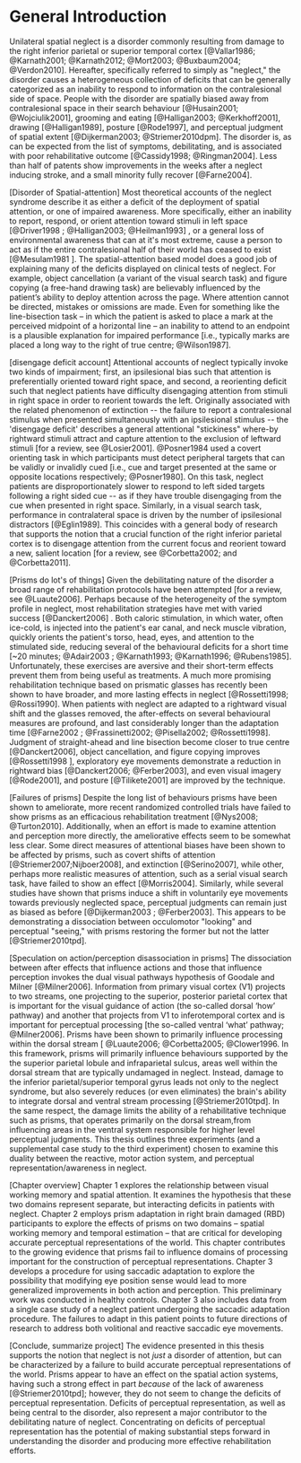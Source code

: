 General Introduction 
======================


Unilateral spatial neglect is a disorder commonly resulting from
damage to the right inferior parietal or superior temporal cortex
[@Vallar1986; @Karnath2001; @Karnath2012; @Mort2003; @Buxbaum2004;
@Verdon2010].  Hereafter, specifically referred to simply as
"neglect," the disorder causes a heterogeneous collection of
deficits that can be generally categorized as an inability to
respond to information on the contralesional side of space. People
with the disorder are spatially biased away from contralesional
space in their search behaviour [@Husain2001; @Wojciulik2001],
grooming and eating [@Halligan2003; @Kerkhoff2001], drawing
[@Halligan1989], posture [@Rode1997], and perceptual judgment of
spatial extent [@Dijkerman2003; @Striemer2010dpm].  The disorder
is, as can be expected from the list of symptoms, debilitating,
and is associated with poor rehabilitative outcome [@Cassidy1998;
@Ringman2004].  Less than half of patents show improvements in the
weeks after a neglect inducing stroke, and a small minority fully
recover [@Farne2004].

[Disorder of Spatial-attention] Most theoretical accounts of the
neglect syndrome describe it as either a deficit of the deployment
of spatial attention, or one of impaired awareness. More
specifically, either an inability to report, respond, or orient
attention toward stimuli in left space [@Driver1998 ;
@Halligan2003; @Heilman1993] , or a general loss of environmental
awareness that can at it's most extreme, cause a person to act as
if the entire contralesional half of their world has ceased to
exist [@Mesulam1981 ]. The spatial-attention based model does a
good job of explaining many of the deficits displayed on clinical
tests of neglect. For example, object cancellation (a variant of
the visual search task) and figure copying (a free-hand drawing
task) are believably influenced by the patient’s ability to deploy
attention across the page. Where attention cannot be directed,
mistakes or omissions are made. Even for something like the
line-bisection task – in which the patient is asked to place a
mark at the perceived midpoint of a horizontal line – an inability
to attend to an endpoint is a plausible explanation for impaired
performance [i.e., typically marks are placed a long way to the
right of true centre; @Wilson1987].

[disengage deficit account] Attentional accounts of neglect
typically invoke two kinds of impairment; first, an ipsilesional
bias such that attention is preferentially oriented toward right
space, and second, a reorienting deficit such that neglect
patients have difficulty disengaging attention from stimuli in
right space in order to reorient towards the left. Originally
associated with the related phenomenon of extinction -- the
failure to report a contralesional stimulus when presented
simultaneously with an ipsilesional stimulus -- the 'disengage
deficit' describes a general attentional "stickiness" where-by
rightward stimuli attract and capture attention to the exclusion
of leftward stimuli [for a review, see @Losier2001].  @Posner1984
used a covert orienting task in which participants must detect
peripheral targets that can be validly or invalidly cued [i.e.,
cue and target presented at the same or opposite locations
respectively; @Posner1980]. On this task, neglect patients are
disproportionately slower to respond to left sided targets
following a right sided cue -- as if they have trouble disengaging
from the cue when presented in right space.  Similarly, in a
visual search task, performance in contralateral space is driven
by the number of ipsilesional distractors [@Eglin1989]. This
coincides with a general body of research that supports the notion
that a crucial function of the right inferior parietal cortex is
to disengage attention from the current focus and reorient toward
a new, salient location [for a review, see @Corbetta2002; and
@Corbetta2011].

[Prisms do lot's of things] Given the debilitating nature of the
disorder a broad range of rehabilitation protocols have been
attempted [for a review, see @Luaute2006]. Perhaps because of the
heterogeneity of the symptom profile in neglect, most
rehabilitation strategies have met with varied success
[@Danckert2006] . Both caloric stimulation, in which water, often
ice-cold, is injected into the patient's ear canal, and neck
muscle vibration, quickly orients the patient's torso, head, eyes,
and attention to the stimulated side, reducing several of the
behavioural deficits for a short time [~20 minutes; @Adair2003 ;
@Karnath1993; @Karnath1996; @Rubens1985].  Unfortunately, these
exercises are aversive and their short-term effects prevent them
from being useful as treatments. A much more promising
rehabilitation technique based on prismatic glasses has recently
been shown to have broader, and more lasting effects in neglect
[@Rossetti1998; @Rossi1990]. When patients with neglect are
adapted to a rightward visual shift and the glasses removed, the
after-effects on several behavioural measures are profound, and
last considerably longer than the adaptation time [@Farne2002 ;
@Frassinetti2002; @Pisella2002; @Rossetti1998].  Judgment of
straight-ahead and line bisection become closer to true centre
[@Danckert2006], object cancellation, and figure copying improves
[@Rossetti1998 ], exploratory eye movements demonstrate a
reduction in rightward bias [@Danckert2006; @Ferber2003], and even
visual imagery [@Rode2001], and posture [@Tilikete2001] are
improved by the technique.

[Failures of prisms] Despite the long list of behaviours prisms
have been shown to ameliorate, more recent randomized controlled
trials have failed to show prisms as an efficacious rehabilitation
treatment [@Nys2008; @Turton2010]. Additionally, when an effort is
made to examine attention and perception more directly, the
ameliorative effects seem to be somewhat less clear. Some direct
measures of attentional biases have been shown to be affected by
prisms, such as covert shifts of attention
[@Striemer2007;Nijboer2008], and extinction [@Serino2007], while
other, perhaps more realistic measures of attention, such as a
serial visual search task, have failed to show an effect
[@Morris2004]. Similarly, while several studies have shown that
prisms induce a shift in voluntarily eye movements towards
previously neglected space, perceptual judgments can remain just
as biased as before [@Dijkerman2003 ; @Ferber2003]. This appears to
be demonstrating a dissociation between occulomotor "looking" and
perceptual "seeing," with prisms restoring the former but not the
latter [@Striemer2010tpd].

[Speculation on action/perception disassociation in prisms] The
dissociation between after effects that influence actions and
those that influence perception invokes the dual visual pathways
hypothesis of Goodale and Milner [@Milner2006]. Information
from primary visual cortex (V1) projects to two streams, one
projecting to the superior, posterior parietal cortex that is
important for the visual guidance of action (the so-called dorsal
‘how’ pathway) and another that projects from V1 to inferotemporal
cortex and is important for perceptual processing [the so-called
ventral ‘what’ pathway; @Milner2006]. Prisms have been shown to
primarily influence processing within the dorsal stream [
@Luaute2006; @Corbetta2005; @Clower1996.  In this framework,
prisms will primarily influence behaviours supported by the the
superior parietal lobule and infraparietal sulcus, areas well
within the dorsal stream that are typically undamaged in neglect.
Instead, damage to the inferior parietal/superior temporal gyrus
leads not only to the neglect syndrome, but also severely reduces
(or even eliminates) the brain's ability to integrate dorsal and
ventral stream processing [@Striemer2010tpd]. In the same respect,
the damage limits the ability of a rehabilitative technique such
as prisms, that operates primarily on the dorsal stream,from
influencing areas in the ventral system responsible for higher
level perceptual judgments. This thesis outlines three experiments
(and a supplemental case study to the third experiment) chosen to
examine this duality between the reactive, motor action system,
and perceptual representation/awareness in neglect.

[Chapter overview] Chapter 1 explores the relationship between
visual working memory and spatial attention. It examines the
hypothesis that these two domains represent separate, but
interacting deficits in patients with neglect. Chapter 2 employs
prism adaptation in right brain damaged (RBD) participants to
explore the effects of prisms on two domains – spatial working
memory and temporal estimation – that are critical for developing
accurate perceptual representations of the world. This chapter
contributes to the growing evidence that prisms fail to influence
domains of processing important for the construction of perceptual
representations. Chapter 3 develops a procedure for using saccadic
adaptation to explore the possibility that modifying eye position
sense would lead to more generalized improvements in both action
and perception. This preliminary work was conducted in healthy
controls. Chapter 3 also includes data from a single case study of
a neglect patient undergoing the saccadic adaptation procedure.
The failures to adapt in this patient points to future directions
of research to address both volitional and reactive saccadic eye
movements.

[Conclude, summarize project] The evidence presented in this
thesis supports the notion that neglect is not *just* a disorder
of attention, but can be characterized by a failure to build
accurate perceptual representations of the world. Prisms appear to
have an effect on the spatial action systems, having such a strong
effect in part *because* of the lack of awareness
[@Striemer2010tpd]; however, they do not seem to change the
deficits of perceptual representation. Deficits of perceptual
representation, as well as being central to the disorder, also
represent a major contributor to the debilitating nature of
neglect. Concentrating on deficits of perceptual representation
has the potential of making substantial steps forward in
understanding the disorder and producing more effective
rehabilitation efforts.
